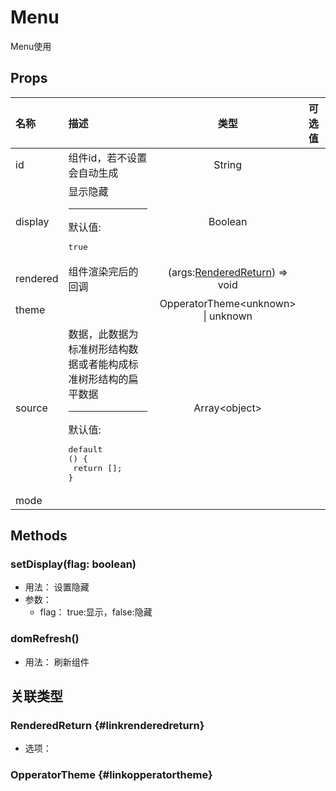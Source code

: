 # Menu


Menu使用

## Props


<div class="props">

| 名称     | 描述                                                                                                                      |                           类型                          | 可选值 |
| :------- | :------------------------------------------------------------------------------------------------------------------------ | :-----------------------------------------------------: | :----- |
| id       | 组件id，若不设置会自动生成                                                                                                |                          String                         |        |
| display  | 显示隐藏<hr>默认值:<br><pre>true</pre>                                                                                    |                         Boolean                         |        |
| rendered | 组件渲染完后的回调                                                                                                        | (args:[RenderedReturn](#linkrenderedreturn)) =&gt; void |        |
| theme    |                                                                                                                           |         OpperatorTheme&lt;unknown&gt; \| unknown        |        |
| source   | 数据，此数据为标准树形结构数据或者能构成标准树形结构的扁平数据<hr>默认值:<br><pre>default () {<br>  return [];<br>}</pre> |                   Array&lt;object&gt;                   |        |
| mode     |                                                                                                                           |                                                         |        |

</div>



## Methods

### setDisplay(flag: boolean)
- 用法： 设置隐藏
- 参数：
	 - flag： true:显示，false:隐藏

### domRefresh()
- 用法： 刷新组件

## 关联类型



### RenderedReturn {#linkrenderedreturn}

- 选项：

### OpperatorTheme {#linkopperatortheme}
